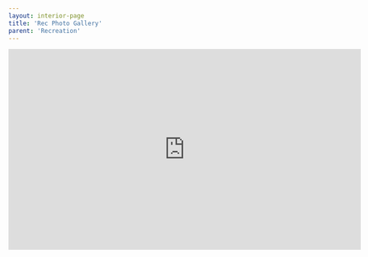 ```yaml
---
layout: interior-page
title: 'Rec Photo Gallery'
parent: 'Recreation'
---
```


<iframe src="http://albumizr.com/a/yiA" scrolling="no" frameborder="0" allowfullscreen width="700" height="400"></iframe>


